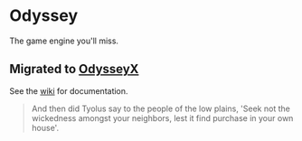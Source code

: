 # Odyssey

The game engine you'll miss.

## Migrated to [OdysseyX](https://github.com/themrsung/OdysseyX)

See the [wiki](https://github.com/themrsung/Odyssey/wiki) for documentation.

> And then did Tyolus say to the people of the low plains,
'Seek not the wickedness amongst your neighbors, lest it find purchase in your own house'.
